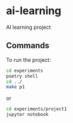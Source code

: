 # ai-learning
AI learning project

## Commands

To run the project:

```bash
cd experiments
poetry shell
cd ../
make p1
```
or

```bash
cd experiments/project1
jupyter notebook
```
